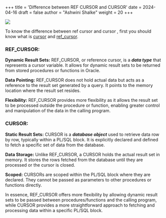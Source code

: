 +++
title = 'Difference between REF CURSOR and CURSOR'
date = 2024-04-16
draft = false
author = "Ashwini Shalke"
weight = 20
+++



![](https://cdn-images-1.medium.com/max/1600/1*3iiDuO0chJG_X1KBRHWL6w.png)

To know the difference between ref cursor and cursor , first you should know what is [cursor](https://medium.com/dev-genius/what-is-a-cursor-in-sql-369cb626048d) and [ref\_cursor](https://medium.com/@ashwinishalke050/understanding-ref-cursor-in-sql-explained-simply-with-examples-ba1b694e111f).

### REF\_CURSOR:

**Dynamic Result Sets:** REF\_CURSOR, or reference cursor, is a **_data type_** that represents a cursor variable. It allows for dynamic result sets to be returned from stored procedures or functions in Oracle.

**Data Pointing:** REF\_CURSOR does not hold actual data but acts as a reference to the result set generated by a query. It points to the memory location where the result set resides.

**Flexibility:** REF\_CURSOR provides more flexibility as it allows the result set to be processed outside the procedure or function, enabling greater control and manipulation of the data in the calling program.

### CURSOR:

**Static Result Sets:** CURSOR is a **_database object_** used to retrieve data row by row, typically within a PL/SQL block. It is explicitly declared and defined to fetch a specific set of data from the database.

**Data Storage:** Unlike REF\_CURSOR, a CURSOR holds the actual result set in memory. It stores the rows fetched from the database until they are processed or the cursor is closed.

**Scoped:** CURSORs are scoped within the PL/SQL block where they are declared. They cannot be passed as parameters to other procedures or functions directly.

In essence, REF\_CURSOR offers more flexibility by allowing dynamic result sets to be passed between procedures/functions and the calling program, while CURSOR provides a more straightforward approach to fetching and processing data within a specific PL/SQL block.